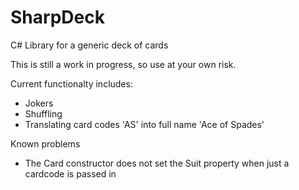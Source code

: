 # SharpDeck
C# Library for a generic deck of cards

This is still a work in progress, so use at your own risk.

Current functionalty includes:
- Jokers
- Shuffling
- Translating card codes 'AS' into full name 'Ace of Spades'

Known problems
- The Card constructor does not set the Suit property when just a cardcode is passed in
